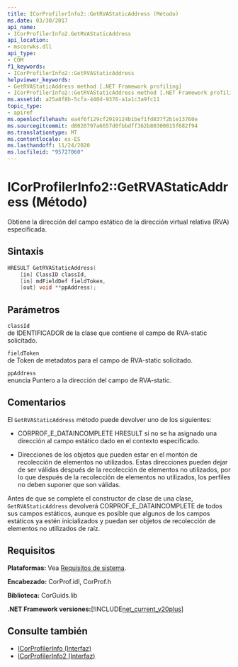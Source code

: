 ```yaml
---
title: ICorProfilerInfo2::GetRVAStaticAddress (Método)
ms.date: 03/30/2017
api_name:
- ICorProfilerInfo2.GetRVAStaticAddress
api_location:
- mscorwks.dll
api_type:
- COM
f1_keywords:
- ICorProfilerInfo2::GetRVAStaticAddress
helpviewer_keywords:
- GetRVAStaticAddress method [.NET Framework profiling]
- ICorProfilerInfo2::GetRVAStaticAddress method [.NET Framework profiling]
ms.assetid: a25a8f8b-5cfa-440d-9376-a1a1c3a9fc11
topic_type:
- apiref
ms.openlocfilehash: ea4f6f129cf2919124b1bef1fd837f2b1e13760e
ms.sourcegitcommit: d8020797a6657d0fbbdff362b80300815f682f94
ms.translationtype: MT
ms.contentlocale: es-ES
ms.lasthandoff: 11/24/2020
ms.locfileid: "95727060"
---
```

# <a name="icorprofilerinfo2getrvastaticaddress-method"></a>ICorProfilerInfo2::GetRVAStaticAddress (Método)

Obtiene la dirección del campo estático de la dirección virtual relativa (RVA) especificada.  
  
## <a name="syntax"></a>Sintaxis  
  
```cpp  
HRESULT GetRVAStaticAddress(  
    [in] ClassID classId,  
    [in] mdFieldDef fieldToken,  
    [out] void **ppAddress);  
```  
  
## <a name="parameters"></a>Parámetros  

 `classId`  
 de IDENTIFICADOR de la clase que contiene el campo de RVA-static solicitado.  
  
 `fieldToken`  
 de Token de metadatos para el campo de RVA-static solicitado.  
  
 `ppAddress`  
 enuncia Puntero a la dirección del campo de RVA-static.  
  
## <a name="remarks"></a>Comentarios  

 El `GetRVAStaticAddress` método puede devolver uno de los siguientes:  
  
- CORPROF_E_DATAINCOMPLETE HRESULT si no se ha asignado una dirección al campo estático dado en el contexto especificado.  
  
- Direcciones de los objetos que pueden estar en el montón de recolección de elementos no utilizados. Estas direcciones pueden dejar de ser válidas después de la recolección de elementos no utilizados, por lo que después de la recolección de elementos no utilizados, los perfiles no deben suponer que son válidas.  
  
 Antes de que se complete el constructor de clase de una clase, `GetRVAStaticAddress` devolverá CORPROF_E_DATAINCOMPLETE de todos sus campos estáticos, aunque es posible que algunos de los campos estáticos ya estén inicializados y puedan ser objetos de recolección de elementos no utilizados de raíz.  
  
## <a name="requirements"></a>Requisitos  

 **Plataformas:** Vea [Requisitos de sistema](../../get-started/system-requirements.md).  
  
 **Encabezado:** CorProf.idl, CorProf.h  
  
 **Biblioteca:** CorGuids.lib  
  
 **.NET Framework versiones:**[!INCLUDE[net_current_v20plus](../../../../includes/net-current-v20plus-md.md)]  
  
## <a name="see-also"></a>Consulte también

- [ICorProfilerInfo (Interfaz)](icorprofilerinfo-interface.md)
- [ICorProfilerInfo2 (Interfaz)](icorprofilerinfo2-interface.md)
